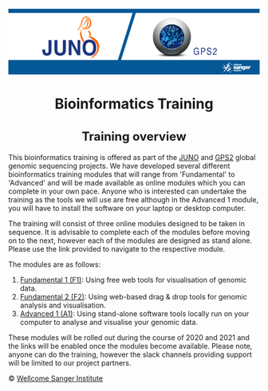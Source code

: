 <!-- coverpage.md -->

<!-- TODO: Add image -->
<!-- <img src="/img/training_banner.png"></img> -->
<!-- <div align=center>
<img width="200" src="/img/training_banner.png"/>
</div> -->


<div style="text-align: center">

![logo](/img/training_banner.png)

# Bioinformatics Training

<h2 style="font-size: 1.5rem">Training overview</h2>

</div>

This bioinformatics training is offered as part of the [JUNO](https://www.gbsgen.net/) and [GPS2](https://www.pneumogen.net/gps/index.html) global genomic sequencing projects. We have developed several different bioinformatics training modules that will range from 'Fundamental' to 'Advanced' and will be made available as online modules which you can complete in your own pace. Anyone who is interested can undertake the training as the tools we will use are free although in the Advanced 1 module, you will have to install the software on your laptop or desktop computer.
 
The training will consist of  three online modules designed to be taken in sequence. It is advisable to complete each of the modules before moving on to the next, however each of the modules are designed as stand alone. Please use the link provided to navigate to the respective module.

The modules are as follows:
1. [Fundamental 1 (F1)](F1/): Using free web tools for visualisation of genomic data. 
2. [Fundamental 2 (F2)](F2/): Using web-based drag & drop tools for genomic analysis and visualisation. 
3. [Advanced 1 (A1)](A1/): Using stand-alone software tools locally run on your computer to analyse and visualise your genomic data.

These modules will be rolled out during the course of 2020 and 2021 and the links will be enabled once the modules become available. Please note, anyone can do the training, however the slack channels providing support will be limited to our project partners.

&copy; [Wellcome Sanger Institute](https://www.sanger.ac.uk/)
